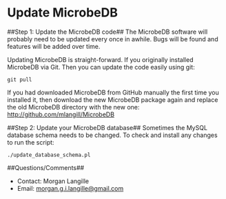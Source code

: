 Update MicrobeDB
=

##Step 1: Update the MicrobeDB code##
The MicrobeDB software will probably need to be updated every once in awhile. Bugs will be found and features will be added over time. 

Updating MicrobeDB is straight-forward. If you originally installed MicrobeDB via Git. 
Then you can update the code easily using git:

    git pull

If you had downloaded MicrobeDB from GitHub manually the first time you installed it, then download the new MicrobeDB package again and replace the old MicrobeDB directory with the new one: http://github.com/mlangill/MicrobeDB

##Step 2: Update your MicrobeDB database##
Sometimes the MySQL database schema needs to be changed. To check and install any changes to run the script:

    ./update_database_schema.pl

##Questions/Comments##
* Contact: Morgan Langille
* Email: morgan.g.i.langille@gmail.com
